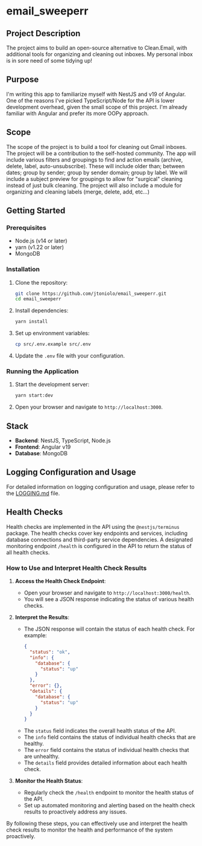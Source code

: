 # email_sweeperr

## Project Description

The project aims to build an open-source alternative to Clean.Email, with additional tools for organizing and cleaning out inboxes. My personal inbox is in sore need of some tidying up!

## Purpose

I'm writing this app to familiarize myself with NestJS and v19 of Angular. One of the reasons I've picked TypeScript/Node for the API is lower development overhead, given the small scope of this project. I'm already familiar with Angular and prefer its more OOPy approach.

## Scope

The scope of the project is to build a tool for cleaning out Gmail inboxes. The project will be a contribution to the self-hosted community. The app will include various filters and groupings to find and action emails (archive, delete, label, auto-unsubscribe). These will include older than; between dates; group by sender; group by sender domain; group by label. We will include a subject preview for groupings to allow for "surgical" cleaning instead of just bulk cleaning. The project will also include a module for organizing and cleaning labels (merge, delete, add, etc...)

## Getting Started

### Prerequisites

- Node.js (v14 or later)
- yarn (v1.22 or later)
- MongoDB

### Installation

1. Clone the repository:
   ```sh
   git clone https://github.com/jtoniolo/email_sweeperr.git
   cd email_sweeperr
   ```

2. Install dependencies:
   ```sh
   yarn install
   ```

3. Set up environment variables:
   ```sh
   cp src/.env.example src/.env
   ```

4. Update the `.env` file with your configuration.

### Running the Application

1. Start the development server:
   ```sh
   yarn start:dev
   ```

2. Open your browser and navigate to `http://localhost:3000`.

## Stack

- **Backend**: NestJS, TypeScript, Node.js
- **Frontend**: Angular v19
- **Database**: MongoDB

## Logging Configuration and Usage

For detailed information on logging configuration and usage, please refer to the [LOGGING.md](LOGGING.md) file.

## Health Checks

Health checks are implemented in the API using the `@nestjs/terminus` package. The health checks cover key endpoints and services, including database connections and third-party service dependencies. A designated monitoring endpoint `/health` is configured in the API to return the status of all health checks.

### How to Use and Interpret Health Check Results

1. **Access the Health Check Endpoint**:
   - Open your browser and navigate to `http://localhost:3000/health`.
   - You will see a JSON response indicating the status of various health checks.

2. **Interpret the Results**:
   - The JSON response will contain the status of each health check. For example:
     ```json
     {
       "status": "ok",
       "info": {
         "database": {
           "status": "up"
         }
       },
       "error": {},
       "details": {
         "database": {
           "status": "up"
         }
       }
     }
     ```
   - The `status` field indicates the overall health status of the API.
   - The `info` field contains the status of individual health checks that are healthy.
   - The `error` field contains the status of individual health checks that are unhealthy.
   - The `details` field provides detailed information about each health check.

3. **Monitor the Health Status**:
   - Regularly check the `/health` endpoint to monitor the health status of the API.
   - Set up automated monitoring and alerting based on the health check results to proactively address any issues.

By following these steps, you can effectively use and interpret the health check results to monitor the health and performance of the system proactively.
